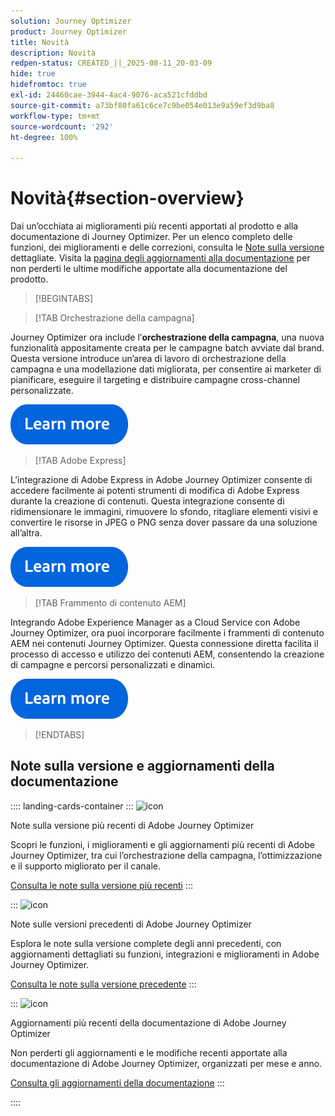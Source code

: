 ```yaml
---
solution: Journey Optimizer
product: Journey Optimizer
title: Novità
description: Novità
redpen-status: CREATED_||_2025-08-11_20-03-09
hide: true
hidefromtoc: true
exl-id: 24460cae-3944-4ac4-9076-aca521cfddbd
source-git-commit: a73bf80fa61c6ce7c9be054e013e9a59ef3d9ba8
workflow-type: tm+mt
source-wordcount: '292'
ht-degree: 100%

---
```


# Novità{#section-overview}

Dai un’occhiata ai miglioramenti più recenti apportati al prodotto e alla documentazione di Journey Optimizer. Per un elenco completo delle funzioni, dei miglioramenti e delle correzioni, consulta le [Note sulla versione](../using/rn/release-notes.md) dettagliate. Visita la [pagina degli aggiornamenti alla documentazione](../using/rn/documentation-updates.md) per non perderti le ultime modifiche apportate alla documentazione del prodotto.

>[!BEGINTABS]

>[!TAB Orchestrazione della campagna]

Journey Optimizer ora include l’**orchestrazione della campagna**, una nuova funzionalità appositamente creata per le campagne batch avviate dal brand. Questa versione introduce un’area di lavoro di orchestrazione della campagna e una modellazione dati migliorata, per consentire ai marketer di pianificare, eseguire il targeting e distribuire campagne cross-channel personalizzate.

[![Ulteriori informazioni](../using/assets/do-not-localize/learn-more-button.svg)](../using/orchestrated/gs-orchestrated-campaigns.md)

>[!TAB Adobe Express]

L’integrazione di Adobe Express in Adobe Journey Optimizer consente di accedere facilmente ai potenti strumenti di modifica di Adobe Express durante la creazione di contenuti. Questa integrazione consente di ridimensionare le immagini, rimuovere lo sfondo, ritagliare elementi visivi e convertire le risorse in JPEG o PNG senza dover passare da una soluzione all’altra.

[![Ulteriori informazioni](../using/assets/do-not-localize/learn-more-button.svg)](../using/integrations/express.md)

<!--
>[!TAB AI Assistant]

Immerse yourself in a hands-on experience with our [AI Assistant](../help/using/content-management/gs-generative.md) live feature preview, designed to let you explore its features firsthand and fully understand its capabilities.

[![learn more](../using/assets/do-not-localize/try-it-button.svg)](https://experienceleague.adobe.com/it/apps/journey-optimizer/ai-assistant-content-accelerator){target="_blank"}-->

>[!TAB Frammento di contenuto AEM]

Integrando Adobe Experience Manager as a Cloud Service con Adobe Journey Optimizer, ora puoi incorporare facilmente i frammenti di contenuto AEM nei contenuti Journey Optimizer. Questa connessione diretta facilita il processo di accesso e utilizzo dei contenuti AEM, consentendo la creazione di campagne e percorsi personalizzati e dinamici.

[![Ulteriori informazioni](../using/assets/do-not-localize/learn-more-button.svg)](../using/integrations/aem-fragments.md)


>[!ENDTABS]

## Note sulla versione e aggiornamenti della documentazione

:::: landing-cards-container
:::
![icon](https://cdn.experienceleague.adobe.com/icons/list-check.svg?lang=it)

Note sulla versione più recenti di Adobe Journey Optimizer

Scopri le funzioni, i miglioramenti e gli aggiornamenti più recenti di Adobe Journey Optimizer, tra cui l’orchestrazione della campagna, l’ottimizzazione e il supporto migliorato per il canale.

[Consulta le note sulla versione più recenti](../using/rn/release-notes.md)
:::

:::
![icon](https://cdn.experienceleague.adobe.com/icons/book.svg?lang=it)

Note sulle versioni precedenti di Adobe Journey Optimizer

Esplora le note sulla versione complete degli anni precedenti, con aggiornamenti dettagliati su funzioni, integrazioni e miglioramenti in Adobe Journey Optimizer.

[Consulta le note sulla versione precedente](previous-rn-new-landing-page.md)
:::

:::
![icon](https://cdn.experienceleague.adobe.com/icons/book.svg?lang=it)

Aggiornamenti più recenti della documentazione di Adobe Journey Optimizer

Non perderti gli aggiornamenti e le modifiche recenti apportate alla documentazione di Adobe Journey Optimizer, organizzati per mese e anno.

[Consulta gli aggiornamenti della documentazione](../using/rn/documentation-updates.md)
:::

::::
